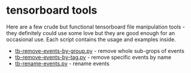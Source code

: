 # tensorboard tools

Here are a few crude but functional tensorboard file manipulation tools - they definitely could use some love but they are good enough for an occasional use. Each script contains the usage and examples inside.

- [tb-remove-events-by-group.py](tb-remove-events-by-group.py) - remove whole sub-grops of events
- [tb-remove-events-by-tag.py](tb-remove-events-by-tag.py) - remove specific events by name
- [tb-rename-events.py](tb-rename-events.py) - rename events

